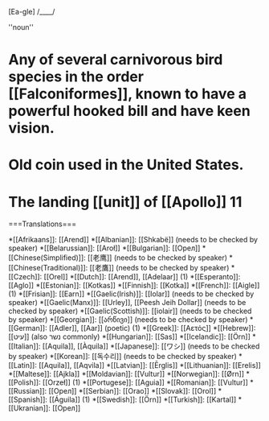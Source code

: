 [Ea-gle] /____/

''noun''

# Any of several carnivorous bird species in the order [[Falconiformes]], known to have a powerful hooked bill and have keen vision.
# Old coin used in the United States.
# The landing [[unit]] of [[Apollo]] 11

===Translations===

*[[Afrikaans]]: [[Arend]]
*[[Albanian]]: [[Shkabë]] (needs to be checked by speaker)
*[[Belarussian]]: [[Aroł]] 
*[[Bulgarian]]: [[Oрел]]
*[[Chinese(Simplified)]]: [[老鹰]] (needs to be checked by speaker)
*[[Chinese(Traditional)]]: [[老鷹]] (needs to be checked by speaker)
*[[Czech]]: [[Orel]]
*[[Dutch]]: [[Arend]], [[Adelaar]] (1)
*[[Esperanto]]: [[Aglo]]
*[[Estonian]]: [[Kotkas]]
*[[Finnish]]: [[Kotka]] 
*[[French]]: [[Aigle]] (1)
*[[Frisian]]: [[Earn]]
*[[Gaelic(Irish)]]: [[Iolar]] (needs to be checked by speaker)
*[[Gaelic(Manx)]]: [[Urley]], [[Peesh Jeih Dollar]] (needs to be checked by speaker)
*[[Gaelic(Scottish)]]: [[iolair]] (needs to be checked by speaker)
*[[Georgian]]: [[არწივი]] (needs to be checked by speaker)
*[[German]]: [[Adler]], [[Aar]] (poetic) (1)
*[[Greek]]: [[Aετός]]
*[[Hebrew]]: [[עיט]] (also נשר commonly)
*[[Hungarian]]: [[Sas]] 
*[[Icelandic]]: [[Örn]]
*[[Italian]]: [[Aquila]], [[Àquila]]
*[[Japanese]]: [[ワシ]] (needs to be checked by speaker)
*[[Korean]]: [[독수리]] (needs to be checked by speaker)
*[[Latin]]: [[Aquila]], [[Aqvila]]
*[[Latvian]]: [[Ērglis]]
*[[Lithuanian]]: [[Erelis]]
*[[Maltese]]: [[Ajkla]]
*[[Moldavian]]: [[Vultur]]
*[[Norwegian]]: [[Ørn]]
*[[Polish]]: [[Orzeł]] (1)
*[[Portugese]]: [[Aguia]]
*[[Romanian]]: [[Vultur]]
*[[Russian]]: [[Oрел]]
*[[Serbian]]: [[Orao]]
*[[Slovak]]: [[Orol]]
*[[Spanish]]: [[Águila]] (1)
*[[Swedish]]: [[Örn]]
*[[Turkish]]: [[Kartal]]
*[[Ukranian]]: [[Oрел]]